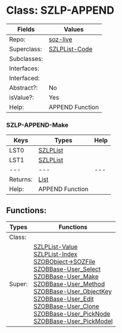 
# Class:	SZLP-APPEND

| Fields | Values |
| --------- | --------- |
| Repo: | [soz-live](/repos/soz-live.html) |
| Superclass: | [SZLPList-Code](SZLPList-Code.html) |
| Subclasses: |  |
| Interfaces: |  |
| Interfaced: |  |
| Abstract?: | No |
| isValue?: | Yes |
| Help: | APPEND Function |

### SZLP-APPEND-Make

| Keys | Types | Help |
| --------- | --------- | --------- |
| LST0 | [SZLPList](SZLPList.html) |  |
| LST1 | [SZLPList](SZLPList.html) |  |
| --- | --- | --- |
| Returns: | [List](List.html) |
| Help: | APPEND Function |


## Functions:

| Types | Functions |
| --------- | --------- |
| Class: |  |
| Super: | [SZLPList-Value](SZLPList.html) <br> [SZLPList-Index](SZLPList.html) <br> [SZOBObject->SOZFile](SZOBObject.html) <br> [SZOBBase-User_Select](SZOBBase.html) <br> [SZOBBase-User_Make](SZOBBase.html) <br> [SZOBBase-User_Method](SZOBBase.html) <br> [SZOBBase-User_ObjectKey](SZOBBase.html) <br> [SZOBBase-User_Edit](SZOBBase.html) <br> [SZOBBase-User_Clone](SZOBBase.html) <br> [SZOBBase-User_PickNode](SZOBBase.html) <br> [SZOBBase-User_PickModel](SZOBBase.html) |



